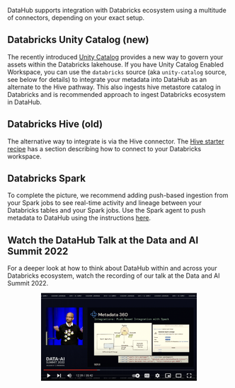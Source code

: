 DataHub supports integration with Databricks ecosystem using a multitude of connectors, depending on your exact setup.

## Databricks Unity Catalog (new)

The recently introduced [Unity Catalog](https://www.databricks.com/product/unity-catalog) provides a new way to govern your assets within the Databricks lakehouse. If you have Unity Catalog Enabled Workspace, you can use the `databricks` source (aka `unity-catalog` source, see below for details) to integrate your metadata into DataHub as an alternate to the Hive pathway. This also ingests hive metastore catalog in Databricks and is recommended approach to ingest Databricks ecosystem in DataHub.

## Databricks Hive (old)

The alternative way to integrate is via the Hive connector. The [Hive starter recipe](http://datahubproject.io/docs/generated/ingestion/sources/hive#starter-recipe) has a section describing how to connect to your Databricks workspace.

## Databricks Spark

To complete the picture, we recommend adding push-based ingestion from your Spark jobs to see real-time activity and lineage between your Databricks tables and your Spark jobs. Use the Spark agent to push metadata to DataHub using the instructions [here](../../../../metadata-integration/java/acryl-spark-lineage/README.md#configuration-instructions-databricks).

## Watch the DataHub Talk at the Data and AI Summit 2022

For a deeper look at how to think about DataHub within and across your Databricks ecosystem, watch the recording of our talk at the Data and AI Summit 2022.

<p align="center">
<a href="https://www.youtube.com/watch?v=SCP0PR3t7dc">
<img width="70%"  src="https://raw.githubusercontent.com/datahub-project/static-assets/main/imgs/metadata-ingestion/databricks/data_and_ai_summit_2022.png"/>
</a>
</p>
